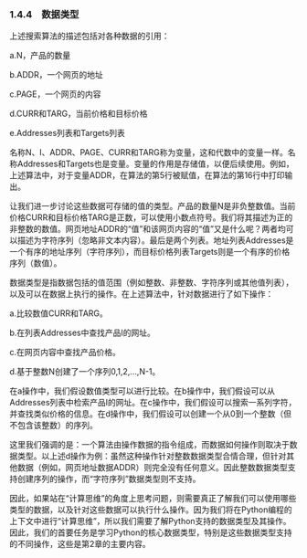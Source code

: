    

### 1.4.4　数据类型

上述搜索算法的描述包括对各种数据的引用：

a.N，产品的数量

b.ADDR，一个网页的地址

c.PAGE，一个网页的内容

d.CURR和TARG，当前价格和目标价格

e.Addresses列表和Targets列表

名称N、I、ADDR、PAGE、CURR和TARG称为变量，这和代数中的变量一样。名称Addresses和Targets也是变量。变量的作用是存储值，以便后续使用。例如，上述算法中，对于变量ADDR，在算法的第5行被赋值，在算法的第16行中打印输出。

让我们进一步讨论这些数据可存储的值的类型。产品的数量N是非负整数值。当前价格CURR和目标价格TARG是正数，可以使用小数点符号。我们将其描述为正的非整数的数值。网页地址ADDR的“值”和该网页内容的“值”又是什么呢？两者均可以描述为字符序列（忽略非文本内容）。最后是两个列表。地址列表Addresses是一个有序的地址序列（字符序列），而目标价格列表Targets则是一个有序的价格序列（数值）。

数据类型是指数据包括的值范围（例如整数、非整数、字符序列或其他值列表），以及可以在数据上执行的操作。在上述算法中，针对数据进行了如下操作：

a.比较数值CURR和TARG。

b.在列表Addresses中查找产品I的网址。

c.在网页内容中查找产品价格。

d.基于整数N创建了一个序列0,1,2,…,N-1。

在a操作中，我们假设数值类型可以进行比较。在b操作中，我们假设可以从Addresses列表中检索产品I的网址。在c操作中，我们假设可以搜索一系列字符，并查找类似价格的信息。在d操作中，我们假设可以创建一个从0到一个整数（但不包含该整数）的序列。

这里我们强调的是：一个算法由操作数据的指令组成，而数据如何操作则取决于数据类型。以上述d操作为例：虽然这种操作针对整数数据类型合情合理，但针对其他数据（例如，网页地址数据ADDR）则完全没有任何意义。因此整数数据类型支持创建序列的操作，而“字符序列”数据类型则不支持。

因此，如果站在“计算思维”的角度上思考问题，则需要真正了解我们可以使用哪些类型的数据，以及针对这些数据可以执行什么操作。因为我们将在Python编程的上下文中进行“计算思维”，所以我们需要了解Python支持的数据类型及其操作。因此，我们的首要任务是学习Python的核心数据类型，特别是这些数据类型支持的不同操作，这些是第2章的主要内容。